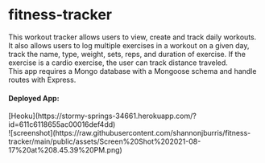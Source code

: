 # fitness-tracker
This workout tracker allows users to view, create and track daily workouts. It also allows users to log multiple exercises in a workout on a given day, track the name, type, weight, sets, reps, and duration of exercise. If the exercise is a cardio exercise, the user can track distance traveled.
<br>
This app requires a Mongo database with a Mongoose schema and handle routes with Express.
<br>
<h4>Deployed App:</h4>
[Heoku](https://stormy-springs-34661.herokuapp.com/?id=611c6118655ac00016def4dd)
<br>
![screenshot](https://raw.githubusercontent.com/shannonjburris/fitness-tracker/main/public/assets/Screen%20Shot%202021-08-17%20at%208.45.39%20PM.png)
